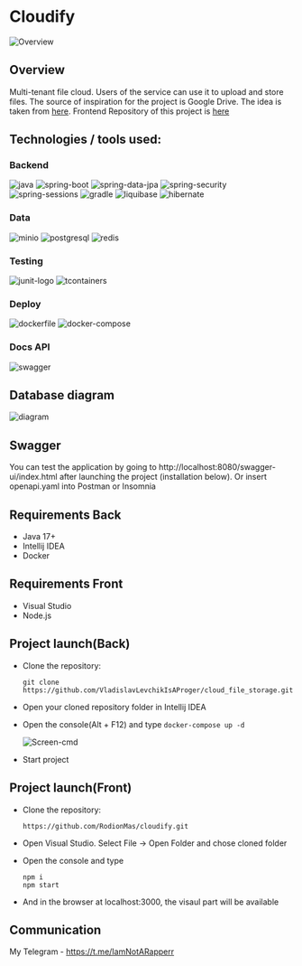 # Cloudify

![Overview](image-1.png)

## Overview
Multi-tenant file cloud. Users of the service can use it to upload and store files. The source of inspiration for the project is Google Drive. The idea is taken from [here](https://zhukovsd.github.io/java-backend-learning-course/projects/cloud-file-storage/). Frontend Repository of this project is [here](https://github.com/RodionMas/cloudify)

## Technologies / tools used:

### Backend

![java](https://github.com/VladislavLevchikIsAProger/tennis_scoreboard/assets/153897612/bc1ab298-7a78-42ec-8813-05b38668310e)
![spring-boot](<Spring boot (2).png>)
![spring-data-jpa](<Spring Data JPA (2).png>)
![spring-security](<Spring Security (2).png>)
![spring-sessions](<Spring Sessions (2).png>)
![gradle](Gradle.png)
![liquibase](<Liquibase (2).png>)
![hibernate](https://github.com/VladislavLevchikIsAProger/tennis_scoreboard/assets/153897612/071df0a5-79ef-4435-9c98-5a9b2383d420)

### Data

![minio](<Minio (2).png>)
![postgresql](https://github.com/VladislavLevchikIsAProger/weather_tracker/assets/153897612/8922bdba-ad57-4d69-b68c-ec505fff82e0)
![redis](<Redis (2).png>)

### Testing

![junit-logo](https://github.com/VladislavLevchikIsAProger/tennis_scoreboard/assets/153897612/a1a05826-fecb-4b7a-827c-946ffc72da32)
![tcontainers](<Docker TestContainers (2).png>)

### Deploy

![dockerfile](https://github.com/VladislavLevchikIsAProger/weather_tracker/assets/153897612/e22a80da-ca5a-438b-a5f5-605393f3208d)
![docker-compose](https://github.com/VladislavLevchikIsAProger/weather_tracker/assets/153897612/82390fb8-e6d4-4b15-b175-78eead5bc360)

### Docs API

![swagger](<Swagger (2).png>)

## Database diagram

![diagram](image.png)

## Swagger

You can test the application by going to http://localhost:8080/swagger-ui/index.html after launching the project (installation below). Or insert openapi.yaml into Postman or Insomnia

## Requirements Back
  + Java 17+
  + Intellij IDEA
  + Docker

## Requirements Front
  + Visual Studio
  + Node.js

## Project launch(Back)

+ Clone the repository:

   ```
   git clone https://github.com/VladislavLevchikIsAProger/cloud_file_storage.git
   ```
+ Open your cloned repository folder in Intellij IDEA
  
+ Open the console(Alt + F12) and type `docker-compose up -d`
  
  ![Screen-cmd](https://github.com/VladislavLevchikIsAProger/weather_tracker/assets/153897612/c2db9f1a-7b9e-4762-8fba-ee70cd3f49a7)

+ Start project

## Project launch(Front)

  + Clone the repository:

    ```
    https://github.com/RodionMas/cloudify.git
    ```

  + Open Visual Studio. Select File -> Open Folder and chose cloned folder
  
  + Open the console and type
    ```
    npm i
    npm start
    ```

  + And in the browser at localhost:3000, the visaul part will be available
## Communication
My Telegram - https://t.me/IamNotARapperr
